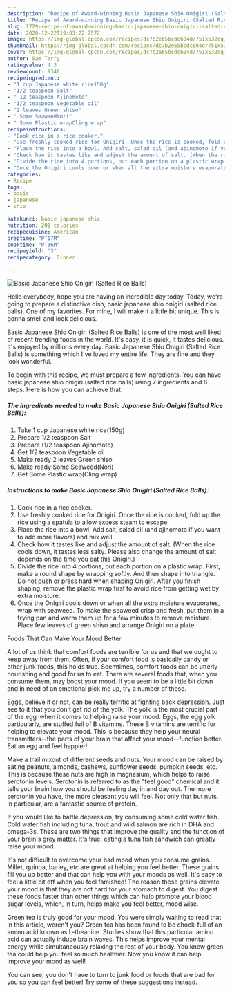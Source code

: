 ```yaml
---
description: "Recipe of Award-winning Basic Japanese Shio Onigiri (Salted Rice Balls)"
title: "Recipe of Award-winning Basic Japanese Shio Onigiri (Salted Rice Balls)"
slug: 1729-recipe-of-award-winning-basic-japanese-shio-onigiri-salted-rice-balls
date: 2020-12-22T19:03:22.757Z
image: https://img-global.cpcdn.com/recipes/dc7b2e65bcdc604d/751x532cq70/basic-japanese-shio-onigiri-salted-rice-balls-recipe-main-photo.jpg
thumbnail: https://img-global.cpcdn.com/recipes/dc7b2e65bcdc604d/751x532cq70/basic-japanese-shio-onigiri-salted-rice-balls-recipe-main-photo.jpg
cover: https://img-global.cpcdn.com/recipes/dc7b2e65bcdc604d/751x532cq70/basic-japanese-shio-onigiri-salted-rice-balls-recipe-main-photo.jpg
author: Sam Terry
ratingvalue: 4.3
reviewcount: 9340
recipeingredient:
- "1 cup Japanese white rice150g"
- "1/2 teaspoon Salt"
- " 12 teaspoon Ajinomoto"
- "1/2 teaspoon Vegetable oil"
- "2 leaves Green shiso"
- " Some SeaweedNori"
- " Some Plastic wrapCling wrap"
recipeinstructions:
- "Cook rice in a rice cooker."
- "Use freshly cooked rice for Onigiri. Once the rice is cooked, fold up the rice using a spatula to allow excess steam to escape."
- "Place the rice into a bowl. Add salt, salad oil (and ajinomoto if you want to add more flavors) and mix well."
- "Check how it tastes like and adjust the amount of salt. (When the rice cools down, it tastes less salty. Please also change the amount of salt depends on the time you eat this Onigiri.)"
- "Divide the rice into 4 portions, put each portion on a plastic wrap. First, make a round shape by wrapping softly. And then shape into triangle. Do not push or press hard when shaping Onigiri. After you finish shaping, remove the plastic wrap first to avoid rice from getting wet by extra moisture."
- "Once the Onigiri cools down or when all the extra moisture evaporates, wrap with seaweed. To make the seaweed crisp and fresh, put them in a frying pan and warm them up for a few minutes to remove moisture. Place few leaves of green shiso and arrange Onigiri on a plate."
categories:
- Recipe
tags:
- basic
- japanese
- shio

katakunci: basic japanese shio 
nutrition: 201 calories
recipecuisine: American
preptime: "PT17M"
cooktime: "PT36M"
recipeyield: "3"
recipecategory: Dinner

---
```



![Basic Japanese Shio Onigiri (Salted Rice Balls)](https://img-global.cpcdn.com/recipes/dc7b2e65bcdc604d/751x532cq70/basic-japanese-shio-onigiri-salted-rice-balls-recipe-main-photo.jpg)

Hello everybody, hope you are having an incredible day today. Today, we're going to prepare a distinctive dish, basic japanese shio onigiri (salted rice balls). One of my favorites. For mine, I will make it a little bit unique. This is gonna smell and look delicious.

Basic Japanese Shio Onigiri (Salted Rice Balls) is one of the most well liked of recent trending foods in the world. It's easy, it is quick, it tastes delicious. It's enjoyed by millions every day. Basic Japanese Shio Onigiri (Salted Rice Balls) is something which I've loved my entire life. They are fine and they look wonderful.




To begin with this recipe, we must prepare a few ingredients. You can have basic japanese shio onigiri (salted rice balls) using 7 ingredients and 6 steps. Here is how you can achieve that.

<!--inarticleads1-->

##### The ingredients needed to make Basic Japanese Shio Onigiri (Salted Rice Balls):

1. Take 1 cup Japanese white rice(150g)
1. Prepare 1/2 teaspoon Salt
1. Prepare  (1/2 teaspoon Ajinomoto)
1. Get 1/2 teaspoon Vegetable oil
1. Make ready 2 leaves Green shiso
1. Make ready  Some Seaweed(Nori)
1. Get  Some Plastic wrap(Cling wrap)




<!--inarticleads2-->

##### Instructions to make Basic Japanese Shio Onigiri (Salted Rice Balls):

1. Cook rice in a rice cooker.
1. Use freshly cooked rice for Onigiri. Once the rice is cooked, fold up the rice using a spatula to allow excess steam to escape.
1. Place the rice into a bowl. Add salt, salad oil (and ajinomoto if you want to add more flavors) and mix well.
1. Check how it tastes like and adjust the amount of salt. (When the rice cools down, it tastes less salty. Please also change the amount of salt depends on the time you eat this Onigiri.)
1. Divide the rice into 4 portions, put each portion on a plastic wrap. First, make a round shape by wrapping softly. And then shape into triangle. Do not push or press hard when shaping Onigiri. After you finish shaping, remove the plastic wrap first to avoid rice from getting wet by extra moisture.
1. Once the Onigiri cools down or when all the extra moisture evaporates, wrap with seaweed. To make the seaweed crisp and fresh, put them in a frying pan and warm them up for a few minutes to remove moisture. Place few leaves of green shiso and arrange Onigiri on a plate.




Foods That Can Make Your Mood Better


A lot of us think that comfort foods are terrible for us and that we ought to keep away from them. Often, if your comfort food is basically candy or other junk foods, this holds true. Soemtimes, comfort foods can be utterly nourishing and good for us to eat. There are several foods that, when you consume them, may boost your mood. If you seem to be a little bit down and in need of an emotional pick me up, try a number of these.

Eggs, believe it or not, can be really terrific at fighting back depression. Just see to it that you don't get rid of the yolk. The yolk is the most crucial part of the egg iwhen it comes to helping raise your mood. Eggs, the egg yolk particularly, are stuffed full of B vitamins. These B vitamins are terrific for helping to elevate your mood. This is because they help your neural transmitters--the parts of your brain that affect your mood--function better. Eat an egg and feel happier!

Make a trail mixout of different seeds and nuts. Your mood can be raised by eating peanuts, almonds, cashews, sunflower seeds, pumpkin seeds, etc. This is because these nuts are high in magnesium, which helps to raise serotonin levels. Serotonin is referred to as the "feel good" chemical and it tells your brain how you should be feeling day in and day out. The more serotonin you have, the more pleasant you will feel. Not only that but nuts, in particular, are a fantastic source of protein.

If you would like to battle depression, try consuming some cold water fish. Cold water fish including tuna, trout and wild salmon are rich in DHA and omega-3s. These are two things that improve the quality and the function of your brain's grey matter. It's true: eating a tuna fish sandwich can greatly raise your mood. 

It's not difficult to overcome your bad mood when you consume grains. Millet, quinoa, barley, etc are great at helping you feel better. These grains fill you up better and that can help you with your moods as well. It's easy to feel a little bit off when you feel famished! The reason these grains elevate your mood is that they are not hard for your stomach to digest. You digest these foods faster than other things which can help promote your blood sugar levels, which, in turn, helps make you feel better, mood wise.

Green tea is truly good for your mood. You were simply waiting to read that in this article, weren't you? Green tea has been found to be chock-full of an amino acid known as L-theanine. Studies show that this particular amino acid can actually induce brain waves. This helps improve your mental energy while simultaneously relaxing the rest of your body. You knew green tea could help you feel so much healthier. Now you know it can help improve your mood as well!

You can see, you don't have to turn to junk food or foods that are bad for you so you can feel better! Try  some  of  these  suggestions  instead.

